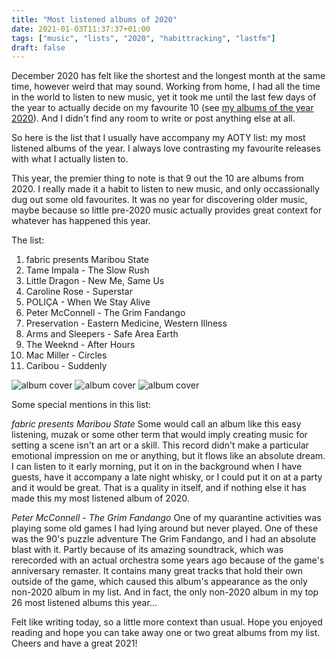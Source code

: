 ```yaml
---
title: "Most listened albums of 2020"
date: 2021-01-03T11:37:37+01:00
tags: ["music", "lists", "2020", "habittracking", "lastfm"]
draft: false
---
```


December 2020 has felt like the shortest and the longest month at the same time, however weird that may sound. Working from home, I had all the time in the world to listen to new music, yet it took me until the last few days of the year to actually decide on my favourite 10 (see [my albums of the year 2020](../aoty2020/)). And I didn't find any room to write or post anything else at all.

So here is the list that I usually have accompany my AOTY list: my most listened albums of the year. I always love contrasting my favourite releases with what I actually listen to.

This year, the premier thing to note is that 9 out the 10 are albums from 2020. I really made it a habit to listen to new music, and only occassionally dug out some old favourites. It was no year for discovering older music, maybe because so little pre-2020 music actually provides great context for whatever has happened this year.

The list:

1. fabric presents Maribou State
2. Tame Impala - The Slow Rush
3. Little Dragon - New Me, Same Us
4. Caroline Rose - Superstar
5. POLIÇA - When We Stay Alive
6. Peter McConnell - The Grim Fandango
7. Preservation - Eastern Medicine, Western Illness
8. Arms and Sleepers - Safe Area Earth
9. The Weeknd - After Hours
10. Mac Miller - Circles
11. Caribou - Suddenly

<div class="feature-albums">
    <img class="feature-album-img" src="/img/albums/mariboustate-fabricpresents.jpg" alt="album cover"></img>
    <img class="feature-album-img" src="/img/albums/tameimpala-theslowrush.jpg" alt="album cover"></img>
    <img class="feature-album-img" src="/img/albums/littledragon-newmesameus.jpg" alt="album cover"></img>
</div>

Some special mentions in this list:

*fabric presents Maribou State*
Some would call an album like this easy listening, muzak or some other term that would imply creating music for setting a scene isn't an art or a skill. This record didn't make a particular emotional impression on me or anything, but it flows like an absolute dream. I can listen to it early morning, put it on in the background when I have guests, have it accompany a late night whisky, or I could put it on at a party and it would be great. That is a quality in itself, and if nothing else it has made this my most listened album of 2020.

*Peter McConnell - The Grim Fandango*
One of my quarantine activities was playing some old games I had lying around but never played. One of these was the 90's puzzle adventure The Grim Fandango, and I had an absolute blast with it. Partly because of its amazing soundtrack, which was rerecorded with an actual orchestra some years ago because of the game's anniversary remaster. It contains many great tracks that hold their own outside of the game, which caused this album's appearance as the only non-2020 album in my list. And in fact, the only non-2020 album in my top 26 most listened albums this year...

Felt like writing today, so a little more context than usual. Hope you enjoyed reading and hope you can take away one or two great albums from my list. Cheers and have a great 2021!